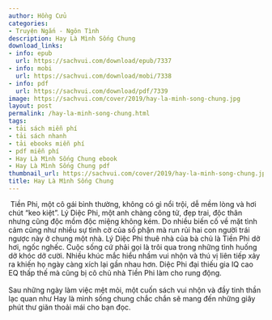 ```yaml
---
author: Hồng Cửu
categories:
- Truyện Ngắn - Ngôn Tình
description: Hay Là Mình Sống Chung
download_links:
- info: epub
  url: https://sachvui.com/download/epub/7337
- info: mobi
  url: https://sachvui.com/download/mobi/7338
- info: pdf
  url: https://sachvui.com/download/pdf/7339
image: https://sachvui.com/cover/2019/hay-la-minh-song-chung.jpg
layout: post
permalink: /hay-la-minh-song-chung.html
tags:
- tải sách miễn phí
- tải sách nhanh
- tải ebooks miễn phí
- pdf miễn phí
- Hay Là Mình Sống Chung ebook
- Hay Là Mình Sống Chung pdf
thumbnail_url: https://sachvui.com/cover/2019/hay-la-minh-song-chung.jpg
title: Hay Là Mình Sống Chung
---
```


 <div class="item-desc text-justify"> <p> Tiền Phi, một cô gái bình thường, không có gì nổi trội, dễ mềm lòng và hơi chút “keo kiệt”. Lý Diệc Phi, một anh chàng công tử, đẹp trai, độc thân nhưng cũng độc mồm độc miệng không kém. Do nhiều biến cố về mặt tình cảm cũng như nhiều sự tình cờ của số phận mà run rủi hai con người trái ngược này ở chung một nhà. Lý Diệc Phi thuê nhà của bà chủ là Tiền Phi dở hơi, ngốc nghếc. Cuộc sống cứ phải gọi là trôi qua trong những tình huống dở khóc dở cười. Nhiều khúc mắc hiểu nhầm vui nhộn và thú vị liên tiếp xảy ra khiến họ ngày càng xích lại gần nhau hơn. Diệc Phi đại thiếu gia IQ cao EQ thấp thế mà cũng bị cô chủ nhà Tiền Phi làm cho rung động.<br><br>Sau những ngày làm việc mệt mỏi, một cuốn sách vui nhộn và đầy tinh thần lạc quan như Hay là mình sống chung chắc chắn sẽ mang đến những giây phút thư giãn thoải mái cho bạn đọc.</p> </div>